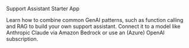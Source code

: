 Support Assistant Starter App

Learn how to combine common GenAI patterns, such as function calling and RAG to build your own support assistant. Connect it to a model like Anthropic Claude via Amazon Bedrock or use an (Azure) OpenAI subscription. 